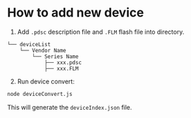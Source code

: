 # How to add new device

1. Add `.pdsc` description file and `.FLM` flash file into directory.

```
└── deviceList
    └── Vendor Name
        └── Series Name
            ├── xxx.pdsc
            ├── xxx.FLM
```

2. Run device convert:

```bash
node deviceConvert.js
```

This will generate the `deviceIndex.json` file.
